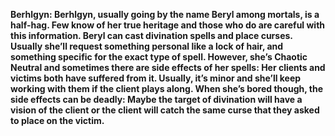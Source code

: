 **Berhlgyn: Berhlgyn, usually going by the name Beryl among mortals, is a half-hag. Few know of her true heritage and those who do are careful with this information. Beryl can cast divination spells and place curses. Usually she’ll request something personal like a lock of hair, and something specific for the exact type of spell. However, she’s Chaotic Neutral and sometimes there are side effects of her spells: Her clients and victims both have suffered from it. Usually, it’s minor and she’ll keep working with them if the client plays along. When she’s bored though, the side effects can be deadly: Maybe the target of divination will have a vision of the client or the client will catch the same curse that they asked to place on the victim.**